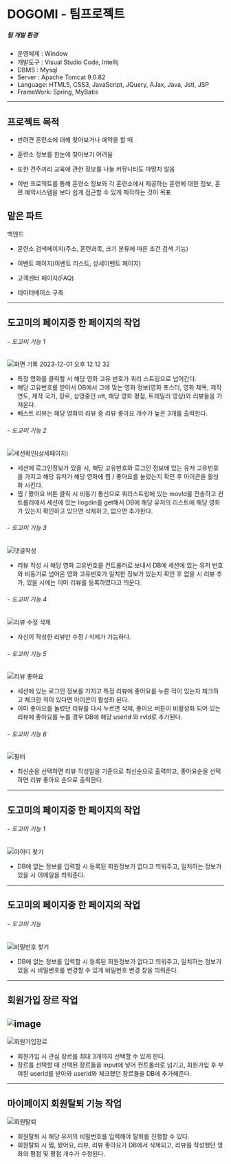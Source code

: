 <h1>DOGOMI - 팀프로젝트</h1>

##### 팀 개발 환경

- 운영체제 : Window
- 개발도구 : Visual Studio Code, Intellij
- DBMS : Mysql
- Server : Apache Tomcat 9.0.82
- Language: HTML5, CSS3, JavaScript, JQuery, AJax, Java, Jstl, JSP
- FrameWork: Spring, MyBatis

---

## 프로젝트 목적

- 반려견 훈련소에 대해 찾아보거나 예약을 할 때 
- 훈련소 정보를 한눈에 찾아보기 어려움

- 또한 견주끼리 교육에 관한 정보를 나눌 커뮤니티도 마땅치 않음

- 이번 프로젝트를 통해 훈련소 정보와 각 훈련소에서 제공하는 훈련에 대한 정보, 
훈련 예약시스템을 보다 쉽게 접근할 수 있게 제작하는 것이 목표​


## 맡은 파트

백엔드

- 훈련소 검색페이지(주소, 훈련과목, 크기 분류에 따른 조건 검색 기능)

- 이벤트 페이지(이벤트 리스트, 상세이벤트 페이지)

- 고객센터 페이지(FAQ)

- 데이터베이스 구축

---

## **도고미의 페이지중 한 페이지의 작업**

###### - 도고미 기능 1

![화면 기록 2023-12-01 오후 12 12 32](https://github.com/msb741852/movieLike/assets/75235831/0902d845-815d-4fd3-aadd-611510af6456)


- 특정 영화를 클릭할 시 해당 영화 고유 번호가 쿼리 스트링으로 넘어간다.
- 해당 고유번호를 받아서 DB에서 그에 맞는 영화 정보(영화 포스터, 영화 제목, 제작 연도, 제작 국가, 장르, 상영중인 ott, 해당 영화 평점, 트레일러 영상)와 리뷰들을 가져온다.
- 베스트 리뷰는 해당 영화의 리뷰 중 리뷰 좋아요 개수가 높은 3개를 출력한다.
  <br>

###### - 도고미 기능 2

![세션확인(상세페이지)](https://github.com/msb741852/movieLike/assets/75235831/77a7dfdb-5d37-4198-968a-68ff14a79cd0)

- 세션에 로그인정보가 있을 시, 해당 고유번호와 로그인 정보에 있는 유저 고유번호를 가지고 해당 유저가 해당 영화에 찜 / 좋아요를 눌렀는지 확인 후 아이콘을 활성화 시킨다.
- 찜 / 봤어요 버튼 클릭 시 비동기 통신으로 쿼리스트링에 있는 movId를 전송하고 컨트롤러에서 세션에 있는 liogdin를 get해서 DB에 해당 유저의 리스트에 해당 영화가 있는지 확인하고 있으면 삭제하고, 없으면 추가한다.
  <br>

###### - 도고미 기능 3

![댓글작성](https://github.com/msb741852/movieLike/assets/75235831/50339748-b4b1-4085-9c35-46e29239e4a7)

- 리뷰 작성 시 해당 영화 고유번호를 컨트롤러로 보내서 DB에 세션에 있는 유저 번호와 비동기로 넘어온 영화 고유번호가 일치한 정보가 있는지 확인 후 없을 시 리뷰 추가, 있을 시에는 이미 리뷰를 등록하였다고 띄운다.
  <br>

###### - 도고미 기능 4

![리뷰 수정 삭제](https://github.com/msb741852/movieLike/assets/75235831/24e09b6e-5c73-4f5b-be38-203fb97ad8fe)

- 자신이 작성한 리뷰만 수정 / 삭제가 가능하다.
  <br>

###### - 도고미 기능 5

![리뷰 좋아요](https://github.com/msb741852/movieLike/assets/75235831/7001b8e8-a521-4c54-9bc1-69c8d0973004)

- 세션에 있는 로그인 정보를 가지고 특정 리뷰에 좋아요를 누른 적이 있는지 체크하고 체크한 적이 있다면 아이콘이 활성화 된다.
- 이미 좋아요를 눌렀던 리뷰를 다시 누르면 삭제, 좋아요 버튼이 비활성화 되어 있는 리뷰에 좋아요를 누를 경우 DB에 해당 userId 와 rvId로 추가된다.
  <br>

###### - 도고미 기능 6

![필터](https://github.com/msb741852/movieLike/assets/75235831/422138e2-620f-411d-bc09-eb6f86a740b7)

- 최신순을 선택하면 리뷰 작성일을 기준으로 최신순으로 출력하고, 좋아요순을 선택하면 리뷰 좋아요 순으로 출력한다.

---

## **도고미의 페이지중 한 페이지의 작업**

###### - 도고미 기능 1

![아이디 찾기](https://github.com/msb741852/movieLike/assets/75235831/dffdba35-ca7f-4dc3-9725-4f79c56924a9)

- DB에 없는 정보를 입력할 시 등록된 회원정보가 없다고 띄워주고, 일치하는 정보가 있을 시 이메일을 띄워준다.

---

## **도고미의 페이지중 한 페이지의 작업**

###### - 도고미 기능

![비밀번호 찾기](https://github.com/msb741852/movieLike/assets/75235831/3e849018-2a9c-413e-a545-00cbca9dd0a1)

- DB에 없는 정보를 입력할 시 등록된 회원정보가 없다고 띄워주고, 일치하는 정보가 있을 시 비밀번호를 변경할 수 있게 비밀번호 변경 창을 띄워준다.

---

## **회원가입 장르 작업**

## ![image](https://github.com/msb741852/movieLike/assets/75235831/5c937661-8bbb-479a-b195-ecd7ce191751)

![회원가입장르](https://github.com/msb741852/movieLike/assets/75235831/8207c28a-db4b-4d46-a550-cc2020869063)

- 회원가입 시 관심 장르를 최대 3개까지 선택할 수 있게 한다.
- 장르를 선택할 때 선택된 장르들을 input에 넣어 컨트롤러로 넘기고, 회원가입 후 부여된 userId를 받아와 userId와 체크했던 장르들을 DB에 추가해준다.

---

## **마이페이지 회원탈퇴 기능 작업**

![회원탈퇴](https://github.com/msb741852/movieLike/assets/75235831/0fac3e2e-3195-440c-8483-071a47f28040)

- 회원탈퇴 시 해당 유저의 비밀번호를 입력해야 탈퇴를 진행할 수 있다.
- 회원탈퇴 시 찜, 봤어요, 리뷰, 리뷰 좋아요가 DB에서 삭제되고, 리뷰를 작성했던 영화의 평점 및 평점 개수가 수정된다.